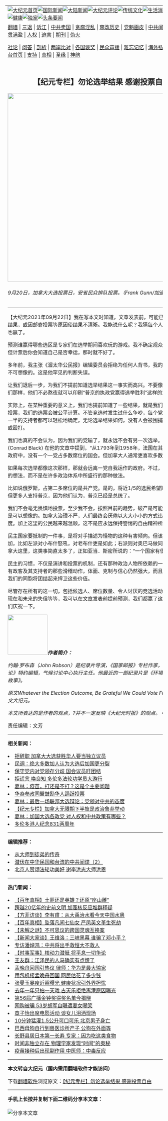 <a name="1" id="1" target="_blank"></a><span id="1"></span>
<table align=center border="0"><tr><td colspan="2" VALIGN=TOP><a href="https://github.com/vhgtdc3457/djy/blob/master/gb/nf1351518.md#1"><img src="https://raw.githubusercontent.com/vhgtdc3457/www/master/t/djy/1.jpg" title="大纪元首页" alt="大纪元首页"></a><a href="https://github.com/vhgtdc3457/djy/blob/master/gb/n24hr.md#1"><img src="https://raw.githubusercontent.com/vhgtdc3457/www/master/t/djy/3.jpg" title="国际新闻" alt="国际新闻"></a><a href="https://github.com/vhgtdc3457/djy/blob/master/gb/nsc413.md#1"><img src="https://raw.githubusercontent.com/vhgtdc3457/www/master/t/djy/4.jpg" title="大陆新闻" alt="大陆新闻"></a><a href="https://github.com/vhgtdc3457/djy/blob/master/gb/news392.md#1"><img src="https://raw.githubusercontent.com/vhgtdc3457/www/master/t/djy/5.jpg" title="大纪元评论" alt="大纪元评论"></a><a href="https://github.com/vhgtdc3457/djy/blob/master/gb/news2007.md#1"><img src="https://raw.githubusercontent.com/vhgtdc3457/www/master/t/djy/6.jpg" title="传统文化" alt="传统文化"></a><a href="https://github.com/vhgtdc3457/djy/blob/master/gb/news2008.md#1"><img src="https://raw.githubusercontent.com/vhgtdc3457/www/master/t/djy/7.jpg" title="生活消费" alt="生活消费"></a><a href="https://github.com/vhgtdc3457/djy/blob/master/gb/ncyule.md#1"><img src="https://raw.githubusercontent.com/vhgtdc3457/www/master/t/djy/8.jpg" title="娱乐休闲" alt="娱乐休闲"></a><a href="https://github.com/vhgtdc3457/djy/blob/master/gb/nsc1002.md#1"><img src="https://raw.githubusercontent.com/vhgtdc3457/www/master/t/djy/9.jpg" title="健康" alt="健康"></a><a href="https://github.com/vhgtdc3457/djy/blob/master/gb/nf6092.md#1"><img src="https://raw.githubusercontent.com/vhgtdc3457/www/master/t/djy/10a.jpg" title="独家" alt="独家"></a><a href="https://github.com/vhgtdc3457/djy/blob/master/gb/nf4514.md#1"><img src="https://raw.githubusercontent.com/vhgtdc3457/www/master/t/djy/12a.jpg" title="头条要闻" alt="头条要闻"></a></td></tr>
<tr><td colspan="2" VALIGN=TOP><a target="_blank" href="https://github.com/vhgtdc3457/www/blob/master/README.md?zsrh#1">翻墙</a> | <a target="_blank" href="https://github.com/vhgtdc3457/djy/blob/master/gb/nf5657.md#1">三退</a> | <a target="_blank" href="https://github.com/vhgtdc3457/djy/blob/master/gb/nf6124.md#1">诉江</a> | <a target="_blank" href="https://github.com/vhgtdc3457/djy/blob/master/gb/nf1176117.md#1">中共卖国</a> | <a target="_blank" href="https://github.com/vhgtdc3457/djy/blob/master/gb/nf5773.md#1">贪腐淫乱</a> | <a target="_blank" href="https://github.com/vhgtdc3457/djy/blob/master/gb/nf1176115.md#1">窜改历史</a> | <a target="_blank" href="https://github.com/vhgtdc3457/djy/blob/master/gb/nf1176107.md#1">党魁画皮</a> | <a target="_blank" href="https://github.com/vhgtdc3457/djy/blob/master/gb/nf1320400.md#1">中共间谍</a> | <a target="_blank" href="https://github.com/vhgtdc3457/djy/blob/master/gb/nf1176114.md#1">破坏传统</a> | <a target="_blank" href="https://github.com/vhgtdc3457/ntdtv/blob/master/gb/prog447_1.md#1">恶贯满盈</a> | <a target="_blank" href="https://github.com/vhgtdc3457/djy/blob/master/gb/ncid278.md#1">人权</a> | <a target="_blank" href="https://github.com/vhgtdc3457/djy/blob/master/gb/nf1176111.md#1">迫害</a> | <a target="_blank" href="https://gitlab.com/szzdlab/mh-qikan/blob/master/README.md#1">期刊</a> | <a target="_blank" href="https://github.com/vhgtdc3457/djy/blob/master/gb/nf5562.md#1">伪火</a></p><p><a target="_blank" href="https://github.com/vhgtdc3457/djy/blob/master/gb/9p.md#1">社论</a> | <a target="_blank" href="https://github.com/vhgtdc3457/djy/blob/master/gb/nf4378.md#1">问答</a> | <a target="_blank" href="https://github.com/vhgtdc3457/djy/blob/master/gb/nf5792.md#1">剖析</a> | <a target="_blank" href="https://github.com/vhgtdc3457/djy/blob/master/gb/nf5735.md#1">两岸比对</a> | <a target="_blank" href="https://github.com/vhgtdc3457/djy/blob/master/gb/nf6119.md#1">各国褒奖</a> | <a target="_blank" href="https://github.com/vhgtdc3457/djy/blob/master/gb/nf6120.md#1">民众声援</a> | <a target="_blank" href="https://github.com/vhgtdc3457/djy/blob/master/gb/nf1188594.md#1">难忘记忆</a> | <a target="_blank" href="https://github.com/vhgtdc3457/djy/blob/master/gb/nf3180.md#1">海外弘传</a> | <a target="_blank" href="https://github.com/vhgtdc3457/djy/blob/master/gb/nf5410.md#1">万人上访</a> | <a target="_blank" href="https://github.com/vhgtdc3457/www/blob/master/README.md?zsrh#1">平台首页</a> | <a target="_blank" href="https://github.com/vhgtdc3457/djy/blob/master/gb/nf4386.md#1">支持</a> | <a target="_blank" href="https://github.com/vhgtdc3457/djy/blob/master/gb/nf4389.md#1">真相</a> | <a target="_blank" href="https://github.com/vhgtdc3457/djy/blob/master/gb/nf5790.md#1">圣缘</a> | <a target="_blank" href="https://github.com/vhgtdc3457/djy/blob/master/gb/nf4786.md#1">神韵</a></td></tr>
<tr><td VALIGN=TOP width="626"><h2 align=center>【纪元专栏】勿论选举结果 感谢投票自由</h2>
<img width="600" src="https://i.epochtimes.com/assets/uploads/2021/09/id13264913-CP134086373-1200x769-600x400.jpg" />
<h6>9月20日，加拿大大选投票日，安省民众排队投票。（Frank Gunn/加通社）
</h6>
<hr>
<p>【大纪元2021年09月22日】我在写本文时知道，文章发表前，可能已知联邦大选的结果，或因邮寄<ahref="https://github.com/vhgtdc3457/djy/blob/master/gb/tag/%E6%8A%95%E7%A5%A8.md#1">投票</a>等原因使结果不清晰。我能说什么呢？我猜每个人都输了，不过也赢了。</p>
<p>预测谁赢得哪些选区是专家们在选举期间喜欢玩的游戏。我不确定观众是否喜欢它，但计票后你会知道自己是否幸运，那时就不好了。</p>
<p>多年前，我主张《渥太华公民报》编辑委员会拒绝为任何人背书，我的编辑声称这是不可想像的。这是他罕见的判断失误。</p>
<p>让我们退后一步，为我们不提前知道选举结果这一事实而高兴。不要像俄罗斯的编辑们那样，他们不必熬夜就可以印刷“普京的执政党赢得选举胜利”这样的文章。</p>
<p>实际上，在某种重要的意义上，我们也提前知道了一些结果，就是我们知道自己会去<ahref="https://github.com/vhgtdc3457/djy/blob/master/gb/tag/%E6%8A%95%E7%A5%A8.md#1">投票</a>，我们的选票会被公平计算。不管竞选时发生过什么争吵，每个党的领袖和至少一半的支持者都可以轻松地确定，无论选举结果如何，没有人会被围捕、枪杀、监禁或殴打。</p>
<p>我们也真的不会认为，因为我们的党输了，就永远不会有另一次选举。布莱克 (Conrad Black) 在他的文章中提到，“从1793年到1958年，法国在其前4个共和国政府中，没有一个一党占多数席位的国会。但加拿大人通常更喜欢多数政府。”</p>
<p>如果每次选举都像这次那样，那就会远离一党自我运作的政府。不过，这是一厢情愿的想法，而不是在许多政治体系中所盛行的那种做法。</p>
<p>比如说俄罗斯，占第二多席位的是共产党。是的，将近1/5的选民希望斯大林回来，但更多人支持普京，因为他们认为，普京已经是总统了。</p>
<p>我们不会毫无畏惧地投票，至少我不会，按照目前的趋势，破产是可能的，外国征服是可以想像的。加拿大治理不严，人们最终会厌倦以大大小小的方式违背信仰的制度。加上这里的公民越来越温顺，这不是应永远保持警惕的自由精神所需要的。</p>
<p>民主国家要抵制的一件事，是将对手描述为怪物的这种有害倾向。但该现象正在增加，比如左派对小布什怒吼，对老布什更是如此；右派则对奥巴马做同样的事。在加拿大这里，这类事简直太多了，正如亚当．斯密所说的：“一个国家有很多废墟。”</p>
<p>民主的习惯，不仅是演讲和投票的机制，还有那种政治人物所依赖的一党自治。尽管有政客及其支持者的那些滑稽动作，体面、克制与信心仍然强大，而且在危机面前，我们的同胞将团结起来捍卫这些价值。</p>
<p>尽管存在所有的这一切，包括候选人、席位数量、令人讨厌的竞选活动，以及过去、现在和未来的失信等等，我可以在文章发表前提前预测，我们都赢了这次选举。让我们庆祝一下。</p>
<p><em><strong><ahref="https://i.epochtimes.com/assets/uploads/2020/02/JohnRobson.jpg"><img class=" wp-image-11890090 alignleft" src="https://i.epochtimes.com/assets/uploads/2020/02/JohnRobson.jpg" alt="" width="127" b="127" /></a>作者简介：</strong></em></p>
<p><em>约翰·罗布森（John Robson）是纪录片导演，《国家邮报》专栏作家，《多切斯特评论》特约编辑，气候讨论中心执行主任。他最近的一部纪录片是《环境：一个真实的故事》。</em></p>
<p><em>原文<ahref="https://www.theepochtimes.com/whatever-the-election-outcome-be-grateful-we-could-vote-freely_4006460.md#1">Whatever the Election Outcome, Be Grateful We Could Vote Freely</a>刊载于英文大纪元。</em></p>
<p><em>本文所表达的是作者的观点，?并不一定反映《大纪元时报》的观点。</em> ◇</p>
<p>责任编辑：文芳</p>

<hr>


<strong>相关新闻：</strong>
<li><a href="https://github.com/vhgtdc3457/djy/blob/master/gb/21/9/26/n13261961.md#1">拒辞职 加拿大大选获胜华人要当独立议员</a></li>
<li><a href="https://github.com/vhgtdc3457/djy/blob/master/gb/21/9/26/n13262157.md#1">民调：绝大多数加人认为大选后加国更分裂</a></li>
<li><a href="https://github.com/vhgtdc3457/djy/blob/master/gb/21/9/26/n13262377.md#1">保守党内对党领存分歧 国会议员吁团结</a></li>
<li><a href="https://github.com/vhgtdc3457/djy/blob/master/gb/21/9/26/n13261819.md#1">拒谎言 唤良知 多伦多法轮功学员大游行</a></li>
<li><a href="https://github.com/vhgtdc3457/djy/blob/master/gb/21/9/22/n13253510.md#1">夏林：疫苗，打还是不打？这是个主要问题</a></li>
<li><a href="https://github.com/vhgtdc3457/djy/blob/master/gb/21/9/16/n13239840.md#1">华裔参政同盟鼓励华人踊跃投票</a></li>
<li><a href="https://github.com/vhgtdc3457/djy/blob/master/gb/21/9/16/n13239590.md#1">夏林：最后一场联邦大选辩论：党领对中共的态度</a></li>
<li><a href="https://github.com/vhgtdc3457/djy/blob/master/gb/21/9/15/n13234488.md#1">【纪元专栏】加拿大无限期下半旗是政治鲁莽举动</a></li>
<li><a href="https://github.com/vhgtdc3457/djy/blob/master/gb/21/9/9/n13222083.md#1">夏林：加国大选各政党 对人权和中共政策有哪些？</a></li>
<li><a href="https://github.com/vhgtdc3457/djy/blob/master/gb/21/9/2/n13203942.md#1">多伦多港人纪念831两周年</a></li>
<hr>


<strong>编辑推荐：</strong>
<li><a href="https://github.com/upjkzu3674/djy/blob/master/gb/7/4/5/n1669415.md?dfh#1" target="_blank">从大师到徒弟的传奇</a></li><li><a href="https://github.com/tsiac2612/djy/blob/master/gb/18/10/22/n10801600.md#1" target="_blank">潜伏在中华民国和台湾的中共间谍（2）</a></li><li><a href="https://github.com/tsiac2612/djy/blob/master/gb/19/1/30/n11013193.md#1" target="_blank">北京人赞颂法轮功美好 谢李洪志大师洪恩</a></li>
<hr>

<strong>热门新闻：</strong>
<li><a href="https://github.com/vhgtdc3457/djy/blob/master/gb/21/9/21/n13250236.md#1">【百年真相】土匪还是英雄？还原“座山雕”</a></li>
<li><a href="https://github.com/vhgtdc3457/djy/blob/master/gb/21/9/23/n13254494.md#1">跨越20亿年的史前文明 加蓬核反应堆群释疑</a></li>
<li><a href="https://github.com/vhgtdc3457/djy/blob/master/gb/21/9/21/n13250615.md#1">【方菲访谈】李有甫：从大禹治水看今天中国水患</a></li>
<li><a href="https://github.com/vhgtdc3457/djy/blob/master/gb/21/9/24/n13258207.md#1">【百年真相】坠落凡间七仙女 严凤英文革生死劫</a></li>
<li><a href="https://github.com/vhgtdc3457/djy/blob/master/gb/21/9/23/n13256121.md#1">【未解之谜】不可思议的跨国灵魂互换案</a></li>
<li><a href="https://github.com/vhgtdc3457/djy/blob/master/gb/21/9/27/n13262649.md#1">【新闻大家谈】王维洛：三峡黑幕 谁骗了邓小平？</a></li>
<li><a href="https://github.com/vhgtdc3457/djy/blob/master/gb/21/9/24/n13258842.md#1">专访潘焯鸿：中共将出手救恒大不救人</a></li>
<li><a href="https://github.com/vhgtdc3457/djy/blob/master/gb/21/9/24/n13258576.md#1">【时事军事】核动力潜艇 将平息一切争论</a></li>
<li><a href="https://github.com/vhgtdc3457/djy/blob/master/gb/21/9/24/n13258869.md#1">王友群：江泽民的人马确实有点慌了</a></li>
<li><a href="https://github.com/vhgtdc3457/djy/blob/master/gb/21/9/25/n13260223.md#1">孟晚舟回国引热议 律师：华为是最大输家</a></li>
<li><a href="https://github.com/vhgtdc3457/djy/blob/master/gb/21/9/25/n13260228.md#1">用包机接孟晚舟回国 网民估花了多少钱</a></li>
<li><a href="https://github.com/vhgtdc3457/djy/blob/master/gb/21/9/26/n13262371.md#1">张曼玉暴瘦近照曝光 健康状况引外界担忧</a></li>
<li><a href="https://github.com/vhgtdc3457/djy/blob/master/gb/21/9/24/n13258607.md#1">去年一年只拍一天戏 古天乐拒绝离港原因曝光</a></li>
<li><a href="https://github.com/vhgtdc3457/djy/blob/master/gb/21/9/25/n13259982.md#1">第56届广播金钟奖得奖名单今揭晓</a></li>
<li><a href="https://github.com/vhgtdc3457/djy/blob/master/gb/21/9/25/n13258918.md#1">网购被骗 53岁胡军自曝遭妻女嘲笑</a></li>
<li><a href="https://github.com/vhgtdc3457/djy/blob/master/gb/21/9/26/n13262059.md#1">章子怡出席电影活动 谈女儿泪洒现场</a></li>
<li><a href="https://github.com/vhgtdc3457/djy/blob/master/gb/21/9/26/n13261009.md#1">10分钟猛灌1.5公升可口可乐 北京男子身亡</a></li>
<li><a href="https://github.com/vhgtdc3457/djy/blob/master/gb/21/9/26/n13261194.md#1">巴西母狗自行到兽医诊所产子 公狗在外面等</a></li>
<li><a href="https://github.com/vhgtdc3457/djy/blob/master/gb/21/9/26/n13262229.md#1">长野县居日本第一长寿 专家：因为吃这类食物</a></li>
<li><a href="https://github.com/vhgtdc3457/djy/blob/master/gb/21/9/24/n13257567.md#1">时间非独立存在 物理学家发现“时间”的奥秘</a></li>
<li><a href="https://github.com/vhgtdc3457/djy/blob/master/gb/21/9/26/n13261690.md#1">疫苗接种后出现副作用 中医师：中毒反应</a></li>
<hr>

<strong>本文转自<a href="https://www.epochtimes.com">大纪元</a>（国内需用<a href="https://github.com/vhgtdc3457/www/blob/master/README.md#8">翻墙软件</a>才能访问）</strong><p>下载<a href="https://github.com/vhgtdc3457/www/blob/master/README.md#8">翻墙软件</a>浏览原文：<a href="https://www.epochtimes.com/gb/21/9/23/n13253946.htm">【纪元专栏】勿论选举结果 感谢投票自由</a></p><hr>

<strong>手机上长按并复制下面二维码分享本文章：</strong><br><br><img src="https://chart.apis.google.com/chart?cht=qr&chs=240x240&choe=UTF-8&chld=M|2&chl=https://github.com/vhgtdc3457/djy/blob/master/gb/21/9/23/n13253946.md%231" title="分享本文章"></td><td VALIGN=TOP><a href="https://github.com/vhgtdc3457/djy/blob/master/gb/16/1/21/n4622075.md?dfh#1" target="_blank"><img src="https://raw.githubusercontent.com/vhgtdc3457/djy/master/gb/300/wei-f1.jpg" title="中共的伪火骗局"  alt="中共的伪火骗局"></a><br><a href="https://github.com/vhgtdc3457/www/blob/master/README.md?dfh#9" target="_blank"><img src="https://raw.githubusercontent.com/vhgtdc3457/djy/master/gb/300/yong-h.jpg" title="永恒的见证"  alt="永恒的见证"></a><br><a href="https://github.com/vhgtdc3457/djy/blob/master/gb/13/9/29/n3974789.md?dfh#1" target="_blank"><img src="https://raw.githubusercontent.com/vhgtdc3457/djy/master/gb/300/shang-lnz.jpg" title="善良女子被中共投男牢"  alt="善良女子被中共投男牢"></a><br><a href="https://github.com/vhgtdc3457/djy/blob/master/gb/16/3/16/n4663449.md?dfh#1" target="_blank"><img src="https://raw.githubusercontent.com/vhgtdc3457/djy/master/gb/300/huo-z3.jpg" title="警卫目击活摘器官"  alt="警卫目击活摘器官"></a><br><a href="https://github.com/vhgtdc3457/djy/blob/master/gb/16/8/7/n8177641.md?dfh#1" target="_blank"><img src="https://raw.githubusercontent.com/vhgtdc3457/djy/master/gb/300/huo-z4.jpg" title="证人描述活摘恐怖"  alt="证人描述活摘恐怖"></a><br><a href="https://github.com/vhgtdc3457/djy/blob/master/gb/10/4/19/n2881569.md?dfh#1" target="_blank"><img src="https://raw.githubusercontent.com/vhgtdc3457/djy/master/gb/300/huo-z1.jpg" title="揭开活摘器官黑幕"  alt="揭开活摘器官黑幕"></a><br><a href="https://github.com/vhgtdc3457/djy/blob/master/gb/10/11/7/n3077476.md?dfh#1" target="_blank"><img src="https://raw.githubusercontent.com/vhgtdc3457/djy/master/gb/300/ma-ks.jpg" title="马克思的成魔之路"  alt="马克思的成魔之路"></a><br><a href="https://github.com/vhgtdc3457/djy/blob/master/gb/14/6/9/n4173977.md?dfh#1" target="_blank"><img src="https://raw.githubusercontent.com/vhgtdc3457/djy/master/gb/300/chang-zs.jpg" title="藏字石 蕴天机"  alt="藏字石 蕴天机"></a><br><a href="https://github.com/vhgtdc3457/djy/blob/master/gb/18/5/10/n10381511.md?dfh#1" target="_blank"><img src="https://raw.githubusercontent.com/vhgtdc3457/djy/master/gb/300/st1.jpg" title="关注三亿人三退"  alt="关注三亿人三退"></a><br><a href="https://github.com/vhgtdc3457/djy/blob/master/gb/18/3/21/n10237682.md?dfh#1" target="_blank"><img src="https://raw.githubusercontent.com/vhgtdc3457/djy/master/gb/300/jie-t.jpg" title="解体中共复兴中华"  alt="解体中共复兴中华"></a><br><a href="https://github.com/vhgtdc3457/djy/blob/master/gb/9/2/9/n2422991.md?dfh#1" target="_blank"><img src="https://raw.githubusercontent.com/vhgtdc3457/djy/master/gb/300/gao-zs.jpg" title="中共迫害良心律师"  alt="中共迫害良心律师"></a><br><a href="https://github.com/vhgtdc3457/djy/blob/master/gb/18/12/9/n10900044.md?dfh#1" target="_blank"><img src="https://raw.githubusercontent.com/vhgtdc3457/djy/master/gb/300/sj1.jpg" title="三百多万人举报江泽民"  alt="三百多万人举报江泽民"></a><br><a href="https://github.com/vhgtdc3457/djy/blob/master/gb/18/8/28/n10672014.md?dfh#1" target="_blank"><img src="https://raw.githubusercontent.com/vhgtdc3457/djy/master/gb/300/sj2.jpg" title="这些官员为何起诉江泽民"  alt="这些官员为何起诉江泽民"></a><br><a href="https://github.com/vhgtdc3457/djy/blob/master/gb/8/12/18/n2367165.md?dfh#1" target="_blank"><img src="https://raw.githubusercontent.com/vhgtdc3457/djy/master/gb/300/liangan.jpg" title="海峡两岸的强烈对比"  alt="海峡两岸的强烈对比"></a><br><a href="https://github.com/vhgtdc3457/djy/blob/master/gb/15/12/10/n4593139.md?dfh#1" target="_blank"><img src="https://raw.githubusercontent.com/vhgtdc3457/djy/master/gb/300/jia-ndzl.jpg" title="加拿大总理的贺信"  alt="加拿大总理的贺信"></a><br><a href="https://github.com/vhgtdc3457/djy/blob/master/gb/11/6/17/n3289382.md?dfh#1" target="_blank"><img src="https://raw.githubusercontent.com/vhgtdc3457/djy/master/gb/300/xiao-wd.jpg" title="探寻真相兼听则明"  alt="探寻真相兼听则明"></a><br><a href="https://github.com/vhgtdc3457/djy/blob/master/gb/18/10/27/n10812623.md?dfh#1" target="_blank"><img src="https://raw.githubusercontent.com/vhgtdc3457/djy/master/gb/300/yindu.jpg" title="印度媒体报道东方"  alt="印度媒体报道东方"></a><br><a href="https://github.com/vhgtdc3457/djy/blob/master/gb/18/6/9/n10469652.md?dfh#1" target="_blank"><img src="https://raw.githubusercontent.com/vhgtdc3457/djy/master/gb/300/xie-j.jpg" title="不一样的海外校园"  alt="不一样的海外校园"></a><br><a href="https://github.com/vhgtdc3457/djy/blob/master/gb/7/4/5/n1669415.md?dfh#1" target="_blank"><img src="https://raw.githubusercontent.com/vhgtdc3457/djy/master/gb/300/li-up.jpg" title="从大师到徒弟的传奇"  alt="从大师到徒弟的传奇"></a><br><a href="https://github.com/vhgtdc3457/djy/blob/master/gb/17/5/26/n9191512.md?dfh#1" target="_blank"><img src="https://raw.githubusercontent.com/vhgtdc3457/djy/master/gb/300/zfl2.jpg" title="亿万人与东方一本奇书"  alt="亿万人与东方一本奇书"></a><br><a href="https://github.com/vhgtdc3457/djy/blob/master/gb/13/11/27/n4020290.md?dfh#1" target="_blank"><img src="https://raw.githubusercontent.com/vhgtdc3457/djy/master/gb/300/zhen-h.jpg" title="大陆见不到的震撼场面"  alt="大陆见不到的震撼场面"></a><br><a href="https://github.com/vhgtdc3457/djy/blob/master/gb/15/7/17/n4482910.md?dfh#1" target="_blank"><img src="https://raw.githubusercontent.com/vhgtdc3457/djy/master/gb/300/dalu-sk.jpg" title="人心向善 大陆当初盛况"  alt="人心向善 大陆当初盛况"></a><br><a href="https://github.com/vhgtdc3457/djy/blob/master/gb/19/1/5/n10955468.md?dfh#1" target="_blank"><img src="https://raw.githubusercontent.com/vhgtdc3457/djy/master/gb/300/zfl1.jpg" title="追寻真理 这书讲什么"  alt="追寻真理 这书讲什么"></a><br><a href="https://github.com/vhgtdc3457/www/blob/master/README.md?dfh#1" target="_blank"><img src="https://raw.githubusercontent.com/vhgtdc3457/djy/master/gb/300/fq1.jpg" title="下载免费翻墙软件"  alt="下载免费翻墙软件"></a><br></td></tr></table>
